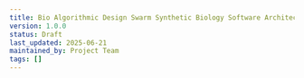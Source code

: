 ```yaml
---
title: Bio Algorithmic Design Swarm Synthetic Biology Software Architecture
version: 1.0.0
status: Draft
last_updated: 2025-06-21
maintained_by: Project Team
tags: []
---
```

